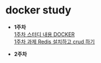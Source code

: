 # docker study

- **1주차**   
[1주차 스터디 내용 DOCKER](https://github.com/Hwangwonuk/docker-study/wiki)   
[1주차 과제 Redis 설치하고 crud 하기](https://github.com/Hwangwonuk/docker-study/wiki)
   
- **2주차**
